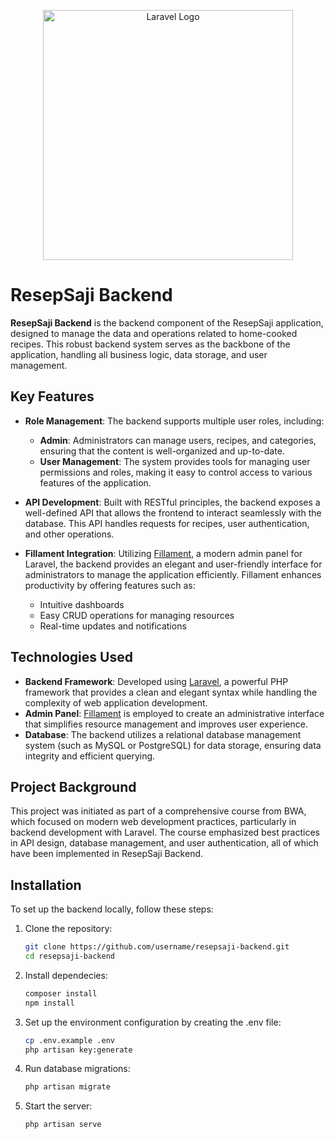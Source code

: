 <p align="center"><a href="https://laravel.com" target="_blank"><img src="https://raw.githubusercontent.com/laravel/art/master/logo-lockup/5%20SVG/2%20CMYK/1%20Full%20Color/laravel-logolockup-cmyk-red.svg" width="400" alt="Laravel Logo"></a></p>

# ResepSaji Backend

**ResepSaji Backend** is the backend component of the ResepSaji application, designed to manage the data and operations related to home-cooked recipes. This robust backend system serves as the backbone of the application, handling all business logic, data storage, and user management.

## Key Features
- **Role Management**: The backend supports multiple user roles, including:
  - **Admin**: Administrators can manage users, recipes, and categories, ensuring that the content is well-organized and up-to-date.
  - **User Management**: The system provides tools for managing user permissions and roles, making it easy to control access to various features of the application.

- **API Development**: Built with RESTful principles, the backend exposes a well-defined API that allows the frontend to interact seamlessly with the database. This API handles requests for recipes, user authentication, and other operations.

- **Fillament Integration**: Utilizing [Fillament](https://fillamentphp.com/), a modern admin panel for Laravel, the backend provides an elegant and user-friendly interface for administrators to manage the application efficiently. Fillament enhances productivity by offering features such as:
  - Intuitive dashboards
  - Easy CRUD operations for managing resources
  - Real-time updates and notifications

## Technologies Used
- **Backend Framework**: Developed using [Laravel](https://laravel.com/), a powerful PHP framework that provides a clean and elegant syntax while handling the complexity of web application development.
- **Admin Panel**: [Fillament](https://fillamentphp.com/) is employed to create an administrative interface that simplifies resource management and improves user experience.
- **Database**: The backend utilizes a relational database management system (such as MySQL or PostgreSQL) for data storage, ensuring data integrity and efficient querying.

## Project Background
This project was initiated as part of a comprehensive course from BWA, which focused on modern web development practices, particularly in backend development with Laravel. The course emphasized best practices in API design, database management, and user authentication, all of which have been implemented in ResepSaji Backend.

## Installation
To set up the backend locally, follow these steps:
1. Clone the repository:
   ```bash
   git clone https://github.com/username/resepsaji-backend.git
   cd resepsaji-backend
2. Install dependecies:
   ```bash
   composer install
   npm install 
3. Set up the environment configuration by creating the .env file:
   ```bash
   cp .env.example .env
   php artisan key:generate
4. Run database migrations:
   ```bash
   php artisan migrate
5. Start the server:
   ```bash
   php artisan serve

